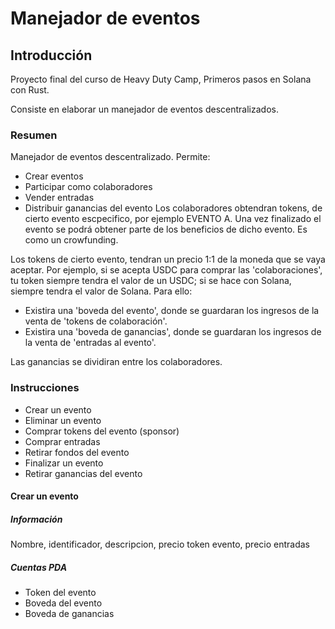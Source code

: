 # Manejador de eventos
## Introducción
Proyecto final del curso de Heavy Duty Camp, Primeros pasos en Solana con Rust.

Consiste en elaborar un manejador de eventos descentralizados.
### Resumen
Manejador de eventos descentralizado. Permite:
- Crear eventos
- Participar como colaboradores
- Vender entradas
- Distribuir ganancias del evento
Los colaboradores obtendran tokens, de cierto evento escpecifico, por ejemplo EVENTO A. Una vez finalizado el evento se podrá obtener parte de los beneficios de dicho evento.
Es como un crowfunding.

Los tokens de cierto evento, tendran un precio 1:1 de la moneda que se vaya aceptar. Por ejemplo, si se acepta USDC para comprar las 'colaboraciones', tu token siempre tendra el valor de un USDC; si se hace con Solana, siempre tendra el valor de Solana.
Para ello:
- Existira una 'boveda del evento', donde se guardaran los ingresos de la venta de 'tokens de colaboración'.
- Existira una 'boveda de ganancias', donde se guardaran los ingresos de la venta de 'entradas al evento'.

Las ganancias se dividiran entre los colaboradores.
### Instrucciones
- Crear un evento
- Eliminar un evento
- Comprar tokens del evento (sponsor)
- Comprar entradas
- Retirar fondos del evento
- Finalizar un evento
- Retirar ganancias del evento
#### Crear un evento
##### Información
Nombre, identificador, descripcion, precio token evento, precio entradas
##### Cuentas PDA
- Token del evento
- Boveda del evento
- Boveda de ganancias

